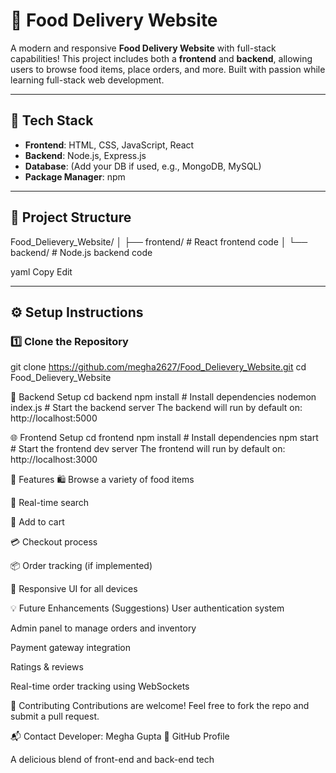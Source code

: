 # 🍔 Food Delivery Website

A modern and responsive **Food Delivery Website** with full-stack capabilities! This project includes both a **frontend** and **backend**, allowing users to browse food items, place orders, and more. Built with passion while learning full-stack web development.

---

## 🚀 Tech Stack

- **Frontend**: HTML, CSS, JavaScript, React
- **Backend**: Node.js, Express.js
- **Database**: (Add your DB if used, e.g., MongoDB, MySQL)
- **Package Manager**: npm

---

## 📂 Project Structure

Food_Delievery_Website/
│
├── frontend/ # React frontend code
│
└── backend/ # Node.js backend code

yaml
Copy
Edit

---

## ⚙️ Setup Instructions

### 1️⃣ Clone the Repository
git clone https://github.com/megha2627/Food_Delievery_Website.git
cd Food_Delievery_Website

🔧 Backend Setup
cd backend
npm install          # Install dependencies
nodemon index.js     # Start the backend server
The backend will run by default on:
http://localhost:5000

🌐 Frontend Setup
cd frontend
npm install          # Install dependencies
npm start            # Start the frontend dev server
The frontend will run by default on:
http://localhost:3000

📌 Features
🛍 Browse a variety of food items

🔎 Real-time search

🛒 Add to cart

💳 Checkout process

📦 Order tracking (if implemented)

📱 Responsive UI for all devices

💡 Future Enhancements (Suggestions)
User authentication system

Admin panel to manage orders and inventory

Payment gateway integration

Ratings & reviews

Real-time order tracking using WebSockets

🤝 Contributing
Contributions are welcome!
Feel free to fork the repo and submit a pull request.

📬 Contact
Developer: Megha Gupta
📎 GitHub Profile

A delicious blend of front-end and back-end tech
